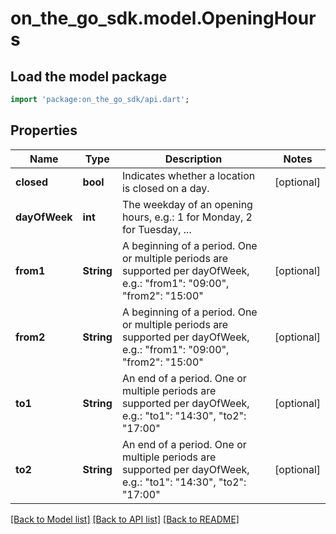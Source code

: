 # on_the_go_sdk.model.OpeningHours

## Load the model package
```dart
import 'package:on_the_go_sdk/api.dart';
```

## Properties
Name | Type | Description | Notes
------------ | ------------- | ------------- | -------------
**closed** | **bool** | Indicates whether a location is closed on a day. | [optional] 
**dayOfWeek** | **int** | The weekday of an opening hours, e.g.: 1 for Monday, 2 for Tuesday, ... | 
**from1** | **String** | A beginning of a period. One or multiple periods are supported per dayOfWeek, e.g.: \"from1\": \"09:00\", \"from2\": \"15:00\" | [optional] 
**from2** | **String** | A beginning of a period. One or multiple periods are supported per dayOfWeek, e.g.: \"from1\": \"09:00\", \"from2\": \"15:00\" | [optional] 
**to1** | **String** | An end of a period. One or multiple periods are supported per dayOfWeek, e.g.: \"to1\": \"14:30\", \"to2\": \"17:00\" | [optional] 
**to2** | **String** | An end of a period. One or multiple periods are supported per dayOfWeek, e.g.: \"to1\": \"14:30\", \"to2\": \"17:00\" | [optional] 

[[Back to Model list]](../README.md#documentation-for-models) [[Back to API list]](../README.md#documentation-for-api-endpoints) [[Back to README]](../README.md)


